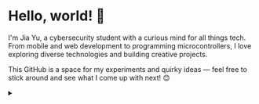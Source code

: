 # Hello, world! 👋  

I'm Jia Yu, a cybersecurity student with a curious mind for all things tech. From mobile and web development to programming microcontrollers, I love exploring diverse technologies and building creative projects.  

This GitHub is a space for my experiments and quirky ideas — feel free to stick around and see what I come up with next! 😊

<details>
<summary></summary>
![Stats](https://github-readme-stats-kappa-seven.vercel.app/api?username=House-Fish&show_icons=true&hide_border=true&count_private=true&rank_icon=percentile)
![Top Langs](https://github-readme-stats-kappa-seven.vercel.app/api/top-langs/?username=House-Fish&hide_border=true&layout=compact&&langs_count=8)
</details>